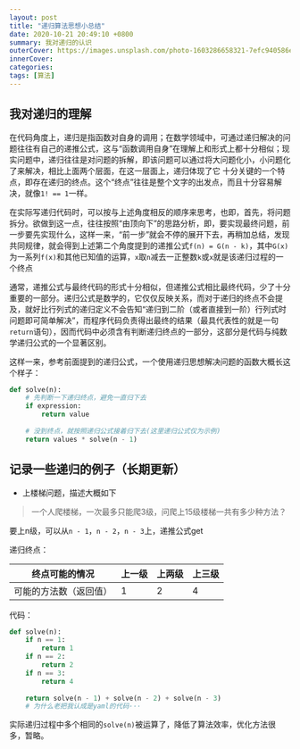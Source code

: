 ```yaml
---
layout: post
title: "递归算法思想小总结"
date: 2020-10-21 20:49:10 +0800
summary: 我对递归的认识
outerCover: https://images.unsplash.com/photo-1603286658321-7efc940586e8?ixlib=rb-1.2.1&ixid=eyJhcHBfaWQiOjEyMDd9&auto=format&fit=crop&w=634&q=80
innerCover: 
categories: 
tags: [算法]
---
```


## 我对递归的理解

在代码角度上，递归是指函数对自身的调用；在数学领域中，可通过递归解决的问题往往有自己的递推公式，这与“函数调用自身”在理解上和形式上都十分相似；现实问题中，递归往往是对问题的拆解，即该问题可以通过将大问题化小，小问题化了来解决，相比上面两个层面，在这一层面上，递归体现了它 十分关键的一个特点，即存在递归的终点。这个“终点”往往是整个文字的出发点，而且十分容易解决，就像`1! == 1`一样。

在实际写递归代码时，可以按与上述角度相反的顺序来思考，也即，首先，将问题拆分。欲做到这一点，往往按照“由顶向下”的思路分析，即，要实现最终问题，前一步要先实现什么，这样一来，“前一步”就会不停的展开下去，再稍加总结，发现共同规律，就会得到上述第二个角度提到的递推公式`f(n) = G(n - k)`，其中`G(x)`为一系列`f(x)`和其他已知值的运算，`x`取`n`减去一正整数`k`或`x`就是该递归过程的一个终点

通常，递推公式与最终代码的形式十分相似，但递推公式相比最终代码，少了十分重要的一部分。递归公式是数学的，它仅仅反映关系，而对于递归的终点不会提及，就好比行列式的递归定义不会告知“递归到二阶（或者直接到一阶）行列式时问题即可简单解决”，而程序代码负责得出最终的结果（最具代表性的就是一句`return`语句），因而代码中必须含有判断递归终点的一部分，这部分是代码与纯数学递归公式的一个显著区别。

这样一来，参考前面提到的递归公式，一个使用递归思想解决问题的函数大概长这个样子：

```python
def solve(n):
    # 先判断一下递归终点，避免一直归下去
    if expression:
        return value
    
    # 没到终点，就按照递归公式接着归下去(这里递归公式仅为示例)
    return values * solve(n - 1)

```

## 记录一些递归的例子（长期更新）

* 上楼梯问题，描述大概如下

> 一个人爬楼梯，一次最多只能爬3级，问爬上15级楼梯一共有多少种方法？

要上n级，可以从`n - 1`，`n - 2`，`n - 3`上，递推公式get

递归终点：

| 终点可能的情况         | 上一级 | 上两级 | 上三级 |
| ---------------------- | ------ | ------ | ------ |
| 可能的方法数（返回值） | 1      | 2      | 4      |

代码：

```python
def solve(n):
    if n == 1:
        return 1
    if n == 2:
        return 2
    if n == 3:
        return 4
    
    return solve(n - 1) + solve(n - 2) + solve(n - 3)
    # 为什么老把我认成是yaml的代码···

```



实际递归过程中多个相同的`solve(n)`被运算了，降低了算法效率，优化方法很多，暂略。

